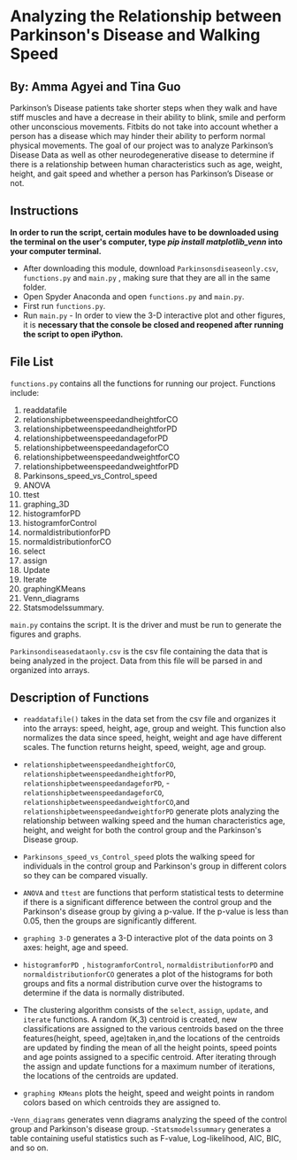 # Analyzing the Relationship between Parkinson's Disease and Walking Speed 
## By: Amma Agyei and Tina Guo

Parkinson’s Disease patients take shorter steps when they walk and have stiff muscles and have a decrease in their ability to blink, smile and perform other unconscious movements. Fitbits do not take into account whether a person has a disease which may hinder their ability to perform normal physical movements. The goal of our project was to analyze Parkinson’s Disease Data as well as other neurodegenerative disease to determine if there is a relationship between human characteristics such as age, weight, height, and gait speed and whether a person has Parkinson’s Disease or not.


## Instructions

**In order to run the script, certain modules have to be downloaded using the terminal on the user's computer, type *pip install matplotlib_venn* into your computer terminal.** 
- After downloading this module, download `Parkinsonsdiseaseonly.csv`, `functions.py` and `main.py` , making sure that they are all in the same folder.
- Open Spyder Anaconda and open `functions.py` and `main.py`.
- First run `functions.py`.
- Run `main.py`
             - In order to view the 3-D interactive plot and other figures, it is **necessary that the console be closed and reopened after running the script to open iPython.**

## File List
`functions.py` contains all the functions for running our project. Functions include: 
1. readdatafile
2. relationshipbetweenspeedandheightforCO    
3. relationshipbetweenspeedandheightforPD
4. relationshipbetweenspeedandageforPD
5. relationshipbetweenspeedandageforCO
6. relationshipbetweenspeedandweightforCO
7. relationshipbetweenspeedandweightforPD 
8. Parkinsons_speed_vs_Control_speed
9. ANOVA
10. ttest
11. graphing_3D
12. histogramforPD
13. histogramforControl
14. normaldistributionforPD
15. normaldistributionforCO
16. select
17. assign
18. Update
19. Iterate
19. graphingKMeans
20. Venn_diagrams
21. Statsmodelssummary.

`main.py` contains the script. It is the driver and must be run to generate the figures and graphs. 

`Parkinsondiseasedataonly.csv` is the csv file containing the data that is being analyzed in the project. Data from this file will be parsed in and organized into arrays.

## Description of Functions
- `readdatafile()` takes in the data set from the csv file and organizes it into the arrays: speed, height, age, group and weight. This function also normalizes the data since speed, height, weight and age have different scales. The function returns height, speed, weight, age and group. 

- `relationshipbetweenspeedandheightforCO`, `relationshipbetweenspeedandheightforPD`, `relationshipbetweenspeedandageforPD`,  - `relationshipbetweenspeedandageforCO`, `relationshipbetweenspeedandweightforCO`,and `relationshipbetweenspeedandweightforPD` generate plots analyzing the relationship between walking speed and the human characteristics age, height, and weight for both the control group and the Parkinson's Disease group.

- `Parkinsons_speed_vs_Control_speed` plots the walking speed for individuals in the control group and Parkinson's group in different colors so they can be compared visually.

- `ANOVA` and `ttest` are functions that perform statistical tests to determine if there is a significant difference between the control group and the Parkinson's disease group by giving a p-value. If the p-value is less than 0.05, then the groups are significantly different.

- `graphing 3-D` generates a 3-D interactive plot of the data points on 3 axes: height, age and speed.
- `histogramforPD `, `histogramforControl`, `normaldistributionforPD` and `normaldistributionforCO` generates a plot of the histograms for both groups and fits a normal distribution curve over the histograms to determine if the data is normally distributed.

- The clustering algorithm consists of the `select`, `assign`, `update`, and `iterate` functions. A random (K,3) centroid is created, new classifications are assigned to the various centroids based on the three features(height, speed, age)taken in,and the locations of the centroids are updated by finding the mean of all the height points, speed points and age points assigned to a specific centroid. After iterating through the assign and update functions for a maximum number of iterations, the locations of the centroids are updated.

- `graphing KMeans` plots the height, speed and weight points in random colors based on which centroids they are assigned to.

-`Venn_diagrams` generates venn diagrams analyzing the speed of the control group and Parkinson's disease group.
-`Statsmodelssummary` generates a table containing useful statistics such as F-value, Log-likelihood, AIC, BIC, and so on.

